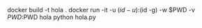 

docker build -t hola .
docker run -it -u $(id -u):$(id -g) -w $PWD -v $PWD:$PWD hola python hola.py